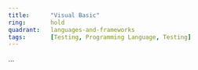 ```yaml
---
title:      "Visual Basic"
ring:       hold
quadrant:   languages-and-frameworks
tags:       [Testing, Programming Language, Testing]
---
```

...
